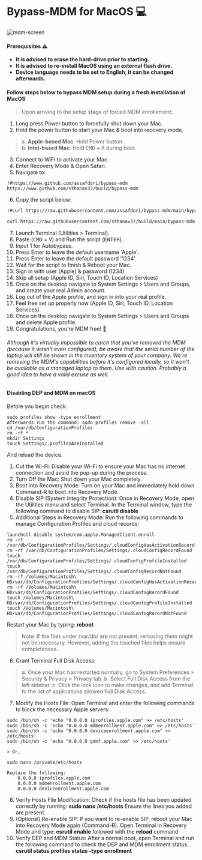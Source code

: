# Bypass-MDM for MacOS 💻

![mdm-screen](https://raw.githubusercontent.com/sthanav37/build/bypass-mdm/main/mdm-screen.png)
#### Prerequisites ⚠️
- **It is advised to erase the hard-drive prior to starting.**
- **It is advised to re-install MacOS using an external flash drive.**
- **Device language needs to be set to English, it can be changed afterwards.**

#### Follow steps below to bypass MDM setup during a fresh installation of MacOS
> Upon arriving to the setup stage of forced MDM enrollement:
1. Long press Power button to forcefully shut down your Mac.
2. Hold the power button to start your Mac & boot into recovery mode.
> a. **Apple-based Mac**: Hold Power button.\
> b. **Intel-based Mac**: Hold <kbd>CMD</kbd> + <kbd>R</kbd> during boot.

3. Connect to WiFi to activate your Mac.
4. Enter Recovery Mode & Open Safari.
5. Navigate to: 
```
!#https://www.github.com/assafdori/bypass-mdm
https://www.github.com/sthanav37/build/bypass-mdm
```
6. Copy the script below:
```zsh
!#curl https://raw.githubusercontent.com/assafdori/bypass-mdm/main/bypass-mdm.sh -o bypass-mdm.sh && chmod +x ./bypass-mdm.sh && ./bypass-mdm.sh
```
```zsh
curl https://raw.githubusercontent.com/sthanav37/build/main/bypass-mdm.sh -o bypass-mdm.sh && chmod +x ./bypass-mdm.sh && ./bypass-mdm.sh
```


7. Launch Terminal (Utilities > Terminal).
8. Paste (<kbd>CMD</kbd> + <kbd>V</kbd>) and Run the script (<kbd>ENTER</kbd>).
9. Input 1 for Autobypass.
10. Press Enter to leave the default username 'Apple'.
11. Press Enter to leave the default  password '1234'.
12. Wait for the script to finish & Reboot your Mac.
13. Sign in with user (Apple) & password (1234)
14. Skip all setup (Apple ID, Siri, Touch ID, Location Services)
15. Once on the desktop navigate to System Settings > Users and Groups, and create your real Admin account.
16. Log out of the Apple profile, and sign in into your real profile.
17. Feel free set up properly now (Apple ID, Siri, Touch ID, Location Services).
18. Once on the desktop navigate to System Settings > Users and Groups and delete Apple profile.
19. Congratulations, you're MDM free! 💫

###### Although it's virtually impossible to catch that you've removed the MDM (because it wasn't even configured), be aware that the serial number of the laptop will still be shown in the inventory system of your company. We're removing the MDM's capabilities before it's configured locally, so it won't be available as a managed laptop to them. Use with caution. Probably a good idea to have a valid excuse as well.


#### Disabling DEP and MDM on macOS
Before you begin check:
```
sudo profiles show -type enrollment
Afterwards run the command: sudo profiles remove -all 
cd /var/db/ConfigurationProfiles
rm -rf *
mkdir Settings
touch Settings/.profilesAreInstalled
```
And reload the device.
1. Cut the Wi-Fi: Disable your Wi-Fi to ensure your Mac has no internet connection and avoid the pop-up during the process.
2. Turn Off the Mac: Shut down your Mac completely.
3. Boot into Recovery Mode: Turn on your Mac and immediately hold down Command-R to boot into Recovery Mode.
4. Disable SIP (System Integrity Protection): Once in Recovery Mode, open the Utilities menu and select Terminal.
        In the Terminal window, type the following command to disable SIP:
        **csrutil disable**
5. Additional Steps in Recovery Mode: Run the following commands to manage Configuration Profiles and cloud records: 
```
launchctl disable system/com.apple.ManagedClient.enroll
rm -rf /var/db/ConfigurationProfiles/Settings/.cloudConfigHasActivationRecord
rm -rf /var/db/ConfigurationProfiles/Settings/.cloudConfigRecordFound
touch /var/db/ConfigurationProfiles/Settings/.cloudConfigProfileInstalled
touch /var/db/ConfigurationProfiles/Settings/.cloudConfigRecordNotFound
rm -rf /Volumes/Macintosh\ HD/var/db/ConfigurationProfiles/Settings/.cloudConfigHasActivationRecord
rm -rf /Volumes/Macintosh\ HD/var/db/ConfigurationProfiles/Settings/.cloudConfigRecordFound
touch /Volumes/Macintosh\ HD/var/db/ConfigurationProfiles/Settings/.cloudConfigProfileInstalled
touch /Volumes/Macintosh\ HD/var/db/ConfigurationProfiles/Settings/.cloudConfigRecordNotFound
```
Restart your Mac by typing: **reboot**
> Note: If the files under /var/db/ are not present, removing them might not be necessary. However, adding the touched files helps ensure completeness.

6. Grant Terminal Full Disk Access:
> a. Once your Mac has restarted normally, go to System Preferences > Security & Privacy > Privacy tab.
> b. Select Full Disk Access from the left sidebar.
> c. Click the lock icon to make changes, and add Terminal to the list of applications allowed Full Disk Access.

7. Modify the Hosts File: Open Terminal and enter the following commands to block the necessary Apple servers:

```
sudo /bin/sh -c 'echo "0.0.0.0 iprofiles.apple.com" >> /etc/hosts'
sudo /bin/sh -c 'echo "0.0.0.0 mdmenrollment.apple.com" >> /etc/hosts'
sudo /bin/sh -c 'echo "0.0.0.0 deviceenrollment.apple.com" >> /etc/hosts'
sudo /bin/sh -c 'echo "0.0.0.0 gdmf.apple.com" >> /etc/hosts'

> Or,

sudo nano /private/etc/hosts

Replace the following:
    0.0.0.0 iprofiles.apple.com
    0.0.0.0 mdmenrollment.apple.com
    0.0.0.0 deviceenrollment.apple.com
```

8. Verify Hosts File Modification: Check if the hosts file has been updated correctly by running: 
**sudo nano /etc/hosts**
Ensure the lines you added are present.
9. (Optional) Re-enable SIP: If you want to re-enable SIP, reboot your Mac into Recovery Mode again (Command-R).
Open Terminal in Recovery Mode and type: **csrutil enable** followed with the **reload** command
10. Verify DEP and MDM Status: After a normal boot, open Terminal and run the following command to check the DEP and MDM enrollment status: 
**csrutil status**
**profiles status -type enrollment**
